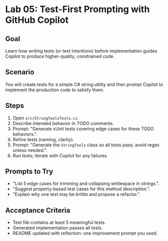 # Lab 05: Test-First Prompting with GitHub Copilot

## Goal

Learn how writing tests (or test intentions) before implementation guides Copilot to produce higher-quality, constrained code.

## Scenario

You will create tests for a simple C# string utility and then prompt Copilot to implement the production code to satisfy them.

## Steps

1. Open `src/StringToolsTests.cs`.
2. Describe intended behavior in TODO comments.
3. Prompt: "Generate xUnit tests covering edge cases for these TODO behaviors.".
4. Refine tests (naming, clarity).
5. Prompt: "Generate the `StringTools` class so all tests pass; avoid regex unless needed.".
6. Run tests; iterate with Copilot for any failures.

## Prompts to Try

- "List 5 edge cases for trimming and collapsing whitespace in strings.".
- "Suggest property-based test cases for this method description.".
- "Explain why one test may be brittle and propose a refactor.".

## Acceptance Criteria

- Test file contains at least 5 meaningful tests.
- Generated implementation passes all tests.
- README updated with reflection: one improvement prompt you used.
